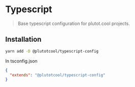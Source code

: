 # Typescript

> Base typescript configuration for plutot.cool projects.

## Installation

```bash
yarn add -D @plutotcool/typescript-config
```

In tsconfig.json

```json
{
  "extends": "@plutotcool/typescript-config"
}
```
